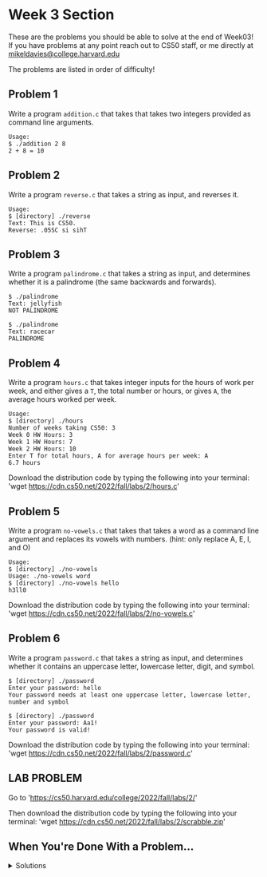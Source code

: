 # Week 3 Section

These are the problems you should be able to solve at the end of Week03! If you have problems at any point reach out to CS50 staff, 
or me directly at mikeldavies@college.harvard.edu

The problems are listed in order of difficulty!


## **Problem 1**

Write a program  `addition.c` that takes that takes two integers provided as command line arguments.

```
Usage:
$ ./addition 2 8
2 + 8 = 10
```

## **Problem 2**

Write a program `reverse.c` that takes a string as input, and reverses it.

```
Usage:
$ [directory] ./reverse
Text: This is CS50.
Reverse: .05SC si sihT
```


## **Problem 3**

Write a program `palindrome.c` that takes a string as input, and determines whether it is a palindrome (the same backwards and forwards).

```
$ ./palindrome
Text: jellyfish
NOT PALINDROME
```
```
$ ./palindrome
Text: racecar
PALINDROME
```


## **Problem 4**

Write a program `hours.c` that takes integer inputs for the hours of work per week, and either gives a `T`, the total number or hours, or gives `A`, the average hours worked per week.

```
Usage:
$ [directory] ./hours
Number of weeks taking CS50: 3
Week 0 HW Hours: 3
Week 1 HW Hours: 7
Week 2 HW Hours: 10
Enter T for total hours, A for average hours per week: A
6.7 hours
```

Download the distribution code by typing the following into your terminal: 'wget https://cdn.cs50.net/2022/fall/labs/2/hours.c'


## **Problem 5**

Write a program `no-vowels.c` that takes that takes a word as a command line argument and replaces its vowels with numbers. (hint: only replace A, E, I, and O)

```
Usage:
$ [directory] ./no-vowels 
Usage: ./no-vowels word
$ [directory] ./no-vowels hello
h3ll0
```

Download the distribution code by typing the following into your terminal: 'wget https://cdn.cs50.net/2022/fall/labs/2/no-vowels.c'


## **Problem 6**

Write a program `password.c` that takes a string as input, and determines whether it contains an uppercase letter, lowercase letter, digit, and symbol.

```
$ [directory] ./password
Enter your password: hello
Your password needs at least one uppercase letter, lowercase letter, number and symbol
```
```
$ [directory] ./password
Enter your password: Aa1!
Your password is valid!
```

Download the distribution code by typing the following into your terminal: 'wget https://cdn.cs50.net/2022/fall/labs/2/password.c'


## **LAB PROBLEM**

Go to 'https://cs50.harvard.edu/college/2022/fall/labs/2/'

Then download the distribution code by typing the following into your terminal: 'wget https://cdn.cs50.net/2022/fall/labs/2/scrabble.zip'

## When You're Done With a Problem...

<details><summary>Solutions</summary>
  <p>
    https://github.com/MDavies2022/MikelDavies_Lab_Fall2022/tree/main/Week03/Solution
  </p>
</details>
  
  
